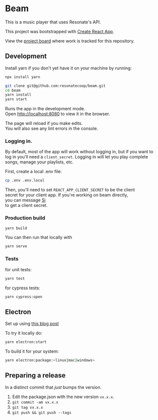 # Beam

This is a music player that uses Resonate's API.

This project was bootstrapped with [Create React App](https://github.com/facebook/create-react-app).

View the [project board](https://github.com/resonatecoop/beam/projects/1) where work is tracked for this repository.

## Development

Install yarn if you don't yet have it on your machine by running:

```bash
npx install yarn
```

```bash
git clone git@github.com:resonatecoop/beam.git
cd beam
yarn install
yarn start
```

Runs the app in the development mode.\
Open [http://localhost:8080](http://localhost:8080) to view it in the browser.

The page will reload if you make edits.\
You will also see any lint errors in the console.

### Logging in.

By default, most of the app will work without logging in, but if you want to log in you'll need a `client_secret`. Logging in will let you play complete songs, manage your playlists, etc.

First, create a local .env file:

```bash
cp .env .env.local
```

Then, you'll need to set `REACT_APP_CLIENT_SECRET` to be the client \
secret for your client app. If you're working on beam directly, \
you can message [Si](https://community.resonate.coop/u/psi/summary) \
to get a client secret.

### Production build

```bash
yarn build
```

You can then run that locally with

```bash
yarn serve
```

### Tests

for unit tests:

```bash
yarn test
```

for cypress tests:

```bash
yarn cypress:open
```

## Electron

Set up using [this blog post](https://mmazzarolo.com/blog/2021-08-12-building-an-electron-application-using-create-react-app/)

To try it locally do:

```bash
yarn electron:start
```

To build it for your system:

```bash
yarn electron:package:<linux|mac|windows>
```

## Preparing a release

In a distinct commit that _just_ bumps the version.

1. Edit the package.json with the new version `vx.x.x`.
2. `git commit -am vx.x.x`
3. `git tag vx.x.x`
4. `git push && git push --tags`
